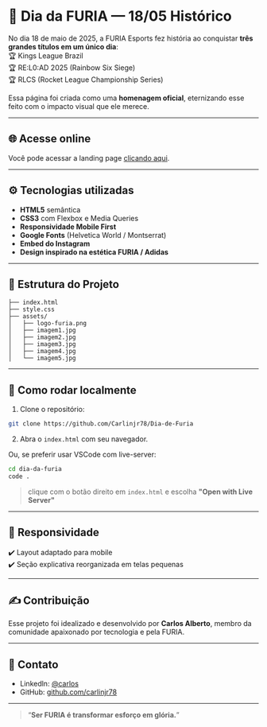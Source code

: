 # 🐾 Dia da FURIA — 18/05 Histórico

No dia 18 de maio de 2025, a FURIA Esports fez história ao conquistar **três grandes títulos em um único dia**:  
🏆 Kings League Brazil  
🏆 RE:L0:AD 2025 (Rainbow Six Siege)  
🏆 RLCS (Rocket League Championship Series)

Essa página foi criada como uma **homenagem oficial**, eternizando esse feito com o impacto visual que ele merece.

---

## 🌐 Acesse online

Você pode acessar a landing page [clicando aqui](https://dia-de-furia.vercel.app/).

---

## ⚙️ Tecnologias utilizadas

- **HTML5** semântica
- **CSS3** com Flexbox e Media Queries
- **Responsividade Mobile First**
- **Google Fonts** (Helvetica World / Montserrat)
- **Embed do Instagram**
- **Design inspirado na estética FURIA / Adidas**

---

## 📂 Estrutura do Projeto

```
├── index.html
├── style.css
├── assets/
│   ├── logo-furia.png
│   ├── imagem1.jpg
│   ├── imagem2.jpg
│   ├── imagem3.jpg
│   ├── imagem4.jpg
│   └── imagem5.jpg
```

---

## 🚀 Como rodar localmente

1. Clone o repositório:
```bash
git clone https://github.com/Carlinjr78/Dia-de-Furia
```

2. Abra o `index.html` com seu navegador.

Ou, se preferir usar VSCode com live-server:

```bash
cd dia-da-furia
code .
```

> clique com o botão direito em `index.html` e escolha **"Open with Live Server"**

---

## 📱 Responsividade

✔️ Layout adaptado para mobile  
✔️ Seção explicativa reorganizada em telas pequenas

---

## ✍️ Contribuição

Esse projeto foi idealizado e desenvolvido por **Carlos Alberto**, membro da comunidade apaixonado por tecnologia e pela FURIA.  


---

## 🔗 Contato

- Linkedln: [@carlos](https://www.linkedin.com/in/carlosjr78/)
- GitHub: [github.com/carlinjr78](https://github.com/Carlinjr78)

---

> “**Ser FURIA é transformar esforço em glória.**”
